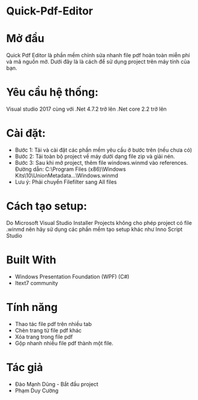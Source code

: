 # Quick-Pdf-Editor

# Mở đầu
Quick Pdf Editor là phần mềm chỉnh sửa nhanh file pdf hoàn toàn miễn phí và mã nguồn mở.
Dưới đây là là cách để sử dụng project trên máy tính của bạn.

# Yêu cầu hệ thống:
Visual studio 2017 cùng với .Net 4.7.2 trở lên
.Net core 2.2 trở lên

# Cài đặt: 
- Bước 1: Tải và cài đặt các phần mềm yêu cầu ở bước trên (nếu chưa có)
- Bước 2: Tải toàn bộ project về máy dưới dạng file zip và giải nén.
- Bước 3: Sau khi mở project, thêm file windows.winmd vào references. Đường dẫn: C:\Program Files (x86)\Windows Kits\10\UnionMetadata\...\Windows.winmd
- Lưu ý: Phải chuyển Filefilter sang All files

# Cách tạo setup:
Do Microsoft Visual Studio Installer Projects không cho phép project có file .winmd nên hãy sử dụng các phần mềm tạo setup khác như Inno Script Studio

# Built With
- Windows Presentation Foundation (WPF) (C#)
- Itext7 community

# Tính năng
- Thao tác file pdf trên nhiều tab
- Chèn trang từ file pdf khác
- Xóa trang trong file pdf
- Gộp nhanh nhiều file pdf thành một file.

# Tác giả
- Đào Mạnh Dũng - Bắt đầu project
- Phạm Duy Cường
